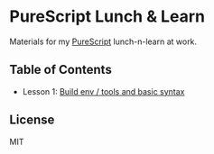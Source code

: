 # PureScript Lunch & Learn

Materials for my [PureScript](http://www.purescript.org/) lunch-n-learn at
work.

## Table of Contents

- Lesson 1: [Build env / tools and basic syntax](lesson01/README.md)

## License

MIT

